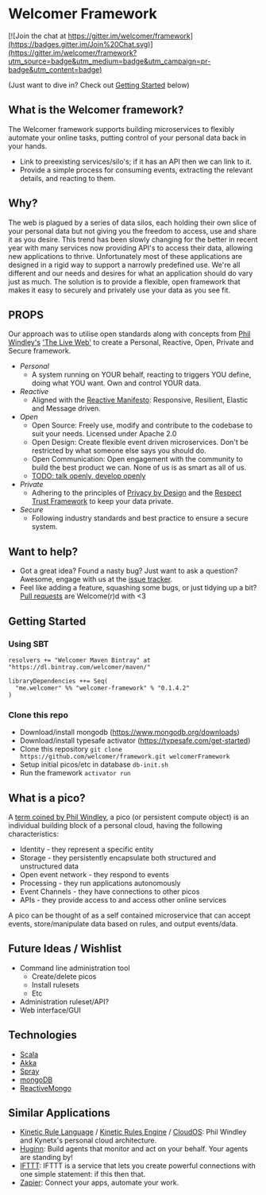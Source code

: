 # Welcomer Framework

[![Join the chat at https://gitter.im/welcomer/framework](https://badges.gitter.im/Join%20Chat.svg)](https://gitter.im/welcomer/framework?utm_source=badge&utm_medium=badge&utm_campaign=pr-badge&utm_content=badge)

(Just want to dive in? Check out [Getting Started](#GettingStarted) below)

## What is the Welcomer framework?

The Welcomer framework supports building microservices to flexibly automate your online tasks, putting control of your personal data back in your hands.

* Link to preexisting services/silo's; if it has an API then we can link to it.
* Provide a simple process for consuming events, extracting the relevant details, and reacting to them.

## Why?

The web is plagued by a series of data silos, each holding their own slice of your personal data but not giving you the freedom to access, use and share it as you desire. This trend has been slowly changing for the better in recent year with many services now providing API's to access their data, allowing new applications  to thrive. Unfortunately most of these applications are designed in a rigid way to support a narrowly predefined use. We're all different and our needs and desires for what an application should do vary just as much. The solution is to provide a flexible, open framework that makes it easy to securely and privately use your data as you see fit.

## PROPS

Our approach was to utilise open standards along with concepts from [Phil Windley's](http://www.windley.com/) ['The Live Web'](http://smile.amazon.com/The-Live-Web-Event-Based-Connections/dp/1133686680) to create a Personal, Reactive, Open, Private and Secure framework.

* *Personal*
  * A system running on YOUR behalf, reacting to triggers YOU define, doing what YOU want. Own and control YOUR data.
* *Reactive*
  * Aligned with the [Reactive Manifesto](http://www.reactivemanifesto.org/): Responsive, Resilient, Elastic and Message driven.
* *Open*
  * Open Source: Freely use, modify and contribute to the codebase to suit your needs. Licensed under Apache 2.0
  * Open Design: Create flexible event driven microservices. Don't be restricted by what someone else says you should do.
  * Open Communication: Open engagement with the community to build the best product we can. None of us is as smart as all of us.
  * [TODO: talk openly, develop openly](http://todogroup.org/about/)
* *Private*
  * Adhering to the principles of [Privacy by Design](http://en.wikipedia.org/wiki/Privacy_by_design) and the [Respect Trust Framework](https://www.respectnetwork.com/the-respect-trust-framework/) to keep your data private.
* *Secure*
  * Following industry standards and best practice to ensure a secure system.

## Want to help?

* Got a great idea? Found a nasty bug? Just want to ask a question? Awesome, engage with us at the [issue tracker](https://github.com/welcomer/framework/issues).
* Feel like adding a feature, squashing some bugs, or just tidying up a bit? [Pull requests](https://github.com/welcomer/framework/pulls) are Welcome(r)d with <3

<a name="GettingStarted"></a>

## Getting Started

### Using SBT

```
resolvers += "Welcomer Maven Bintray" at "https://dl.bintray.com/welcomer/maven/"

libraryDependencies ++= Seq(
  "me.welcomer" %% "welcomer-framework" % "0.1.4.2"
)
```

### Clone this repo

* Download/install mongodb (https://www.mongodb.org/downloads)
* Download/install typesafe activator (https://typesafe.com/get-started)
* Clone this repository `git clone https://github.com/welcomer/framework.git welcomerFramework`
* Setup initial picos/etc in database `db-init.sh`
* Run the framework `activator run`

## What is a pico?

A [term coined by Phil Windley](http://www.windley.com/archives/2013/10/fundamental_features_of_persistent_compute_objects.shtml), a pico (or persistent compute object) is an individual building block of a personal cloud, having the following characteristics:

* Identity - they represent a specific entity
* Storage - they persistently encapsulate both structured and unstructured data
* Open event network - they respond to events
* Processing - they run applications autonomously
* Event Channels - they have connections to other picos
* APIs - they provide access to and access other online services

A pico can be thought of as a self contained microservice that can accept events, store/manipulate data based on rules, and output events/data.

## Future Ideas / Wishlist

* Command line administration tool
  * Create/delete picos
  * Install rulesets
  * Etc
* Administration ruleset/API?
* Web interface/GUI

## Technologies

* [Scala](http://scala-lang.org/)
* [Akka](http://akka.io/)
* [Spray](http://spray.io/)
* [mongoDB](https://www.mongodb.org/)
* [ReactiveMongo](http://reactivemongo.org/)

## Similar Applications

* [Kinetic Rule Language](http://en.wikipedia.org/wiki/Kinetic_Rule_Language) / [Kinetic Rules Engine](https://github.com/kre/Kinetic-Rules-Engine) / [CloudOS](http://cloudos.me/): Phil Windley and Kynetx's personal cloud architecture.
* [Huginn](https://github.com/cantino/huginn): Build agents that monitor and act on your behalf. Your agents are standing by!
* [IFTTT](http://ifttt.com/): IFTTT is a service that lets you create powerful connections with one simple statement: if this then that.
* [Zapier](https://zapier.com/): Connect your apps, automate your work.
